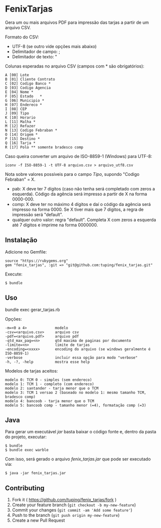 # FenixTarjas

Gera um ou mais arquivos PDF para impressão das tarjas a partir de um arquivo CSV.

Formato do CSV:
- UTF-8 (se outro vide opções mais abaixo)
- Delimitador de campo: ;
- Delimitador de texto: "


Colunas esperadas no arquivo CSV (campos com * são obrigatórios):

    A [00] Lote
    B [01] Cliente Contrato
    C [02] Codigo Banco *
    D [03] Codigo Agencia
    E [04] Nome	*
    F [05] Estado	*
    G [06] Municipio *
    H [07] Endereco *
    I [08] CEP
    J [09] Tipo
    K [10] Horario
    L [11] Malha *
    M [12] Refazer
    N [13] Codigo Febraban *
    O [14] Origem *
    P [15] Destino *
    Q [16] Tarja *
    R [17] Polo ** somente bradesco comp

Caso queira converter um arquivo de ISO-8859-1 (Windows) para UTF-8:

    iconv -f ISO-8859-1 -t UTF-8 arquivo.csv > arquivo_utf8.csv

Nota sobre valores possíveis para o campo <i>Tipo</i>, supondo "Codigo Febraban" = X.
- pab: X deve ter 7 dígitos (caso não tenha será completado com zeros a esquerda). Código da agência será impresso a partir de X na forma 0000-000.
- comp: X deve ter no máximo 4 dígitos e daí o código da agência será impresso na forma 0000. Se X tiver mais que 7 dígitos, a regra de impressão será "default".
- qualquer outro valor: regra "default". Completa X com zeros a esquerda até 7 dígitos e imprime na forma 0000000.



## Instalação

Adicione no Gemfile:

    source "https://rubygems.org"
    gem "fenix_tarjas", :git => "git@github.com:tuping/fenix_tarjas.git"


Execute:

    $ bundle

## Uso

bundle exec gerar_tarjas.rb

Opções:

    -m=<0 a 4>             modelo
    -csv=<arquivo.csv>     arquivo csv
    -pdf=<arquivo.pdf>     arquivo pdf
    -qtd_max_pag=<n>       qtd maxima de paginas por documento
    -limite=<n>            limite de tarjas
    -encoding=<xxxx>       encoding do arquivo (se windows geralmente é ISO-8859-1)
    -verbose               incluir essa opção para modo "verbose"
    -h, -?, -help          mostra esse help


Modelos de tarjas aceitos:

    modelo 0: TCM 0 - simples (sem endereco)
    modelo 1: TCM 1 - completo (com endereco)
    modelo 2: santander - tarja menor que o TCM
    modelo 3: TCM 1 versao 2 (baseado no modelo 1: mesmo tamanho TCM, bradesco comp)
    modelo 4: bancoob - tarja menor que o TCM
    modelo 5: bancoob comp - tamanho menor (=4), formatação comp (=3)


## Java
Para gerar um executável <i>jar</i> basta baixar o código fonte e, dentro da pasta do projeto, executar:

    $ bundle
    $ bundle exec warble

Com isso, será gerado o arquivo <i>fenix_tarjas.jar</i> que pode ser executado via:

    $ java -jar fenix_tarjas.jar

## Contributing

1. Fork it ( https://github.com/tuping/fenix_tarjas/fork )
2. Create your feature branch (`git checkout -b my-new-feature`)
3. Commit your changes (`git commit -am 'Add some feature'`)
4. Push to the branch (`git push origin my-new-feature`)
5. Create a new Pull Request
